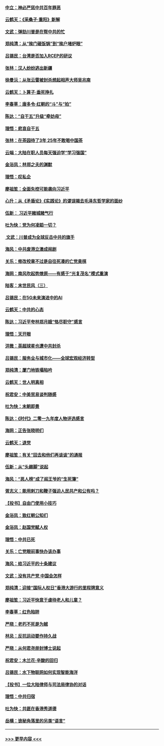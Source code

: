 #### [中立：神必严惩中共百年罪恶](../pages/nsc993/n11744970.md?t=12252122) 
#### [云鹤天：《采桑子‧重阳》新解](../pages/nsc993/n11744948.md?t=12252122) 
#### [文武：弹劾川普是在帮中共的忙](../pages/nsc993/n11744758.md?t=12252122) 
#### [郑纯清：从“挨门砸饭锅”到“挨户堵炉眼”](../pages/nsc993/n11744745.md?t=12252122) 
#### [吕锡民：台湾是否加入RCEP的研议](../pages/nsc993/n11744701.md?t=12252122) 
#### [张林：汉人纷纷逃出新疆](../pages/nsc993/n11743530.md?t=12252122) 
#### [徐曼沅：从张云雷被封杀想起相声大师吴兆南](../pages/nsc993/n11741816.md?t=12252122) 
#### [云鹤天：卜算子‧垂死挣扎](../pages/nsc993/n11739956.md?t=12252122) 
#### [李春草：唐多令‧红朝的“斗”与“拍”](../pages/nsc993/n11739830.md?t=12252122) 
#### [陈达：“自干五”升级“牵妨母”](../pages/nsc993/n11739724.md?t=12252122) 
#### [理悟：悲哀自干五](../pages/nsc993/n11739547.md?t=12252122) 
#### [张林：在茶园待了3年 25年不敢喝中国茶](../pages/nsc993/n11739240.md?t=12252122) 
#### [云端：大陆在职人员每天强迫学“学习强国”](../pages/nsc993/n11738735.md?t=12252122) 
#### [金浴凤：林郑之夫的渊默](../pages/nsc993/n11737735.md?t=12252122) 
#### [理悟：叹私企](../pages/nsc993/n11737715.md?t=12252122) 
#### [廖祖笙：全面失控可能袭向习近平](../pages/nsc993/n11737704.md?t=12252122) 
#### [心升：从《矛盾论》《实践论》的谬误揭去毛泽东哲学家的面纱](../pages/nsc993/n11736962.md?t=12252122) 
#### [伍新： 习近平赌城赌气行](../pages/nsc993/n11736929.md?t=12252122) 
#### [吐为快：党为何凌蹈一切？](../pages/nsc993/n11736915.md?t=12252122) 
#### [ 文武：川普成为全球反击中共的旗手](../pages/nsc993/n11736882.md?t=12252122) 
#### [海风：中共废港立澳成闹剧](../pages/nsc993/n11735857.md?t=12252122) 
#### [关乐：修改校章不过是自往死凑的亡党臭棋](../pages/nsc993/n11735097.md?t=12252122) 
#### [海网：南风吹起势燎原——有感于“光复茂名”模式重演](../pages/nsc993/n11732308.md?t=12252122) 
#### [陆客：末世民风（三）](../pages/nsc993/n11732211.md?t=12252122) 
#### [吕锡民：在5G未来演进中的AI](../pages/nsc993/n11730010.md?t=12252122) 
#### [云鹤天：中共的心态](../pages/nsc993/n11729906.md?t=12252122) 
#### [陈达：习近平夸林郑月娥“恪尽职守”感言](../pages/nsc993/n11729881.md?t=12252122) 
#### [理悟：天开眼](../pages/nsc993/n11729699.md?t=12252122) 
#### [洪微：英超球星也遭中共封杀](../pages/nsc993/n11727243.md?t=12252122) 
#### [吕锡民：服务业与城市化——全球宏观经济转型](../pages/nsc993/n11725845.md?t=12252122) 
#### [郑纯清：厦门地铁塌陷吟](../pages/nsc993/n11725813.md?t=12252122) 
#### [云鹤天：世人明真相](../pages/nsc993/n11725621.md?t=12252122) 
#### [祝君安：中美贸易谈判随感](../pages/nsc993/n11725609.md?t=12252122) 
#### [吐为快：末朝即景](../pages/nsc993/n11723365.md?t=12252122) 
#### [陈达：《时代》二零一九年度人物评选感言](../pages/nsc993/n11723337.md?t=12252122) 
#### [海网：正告张晓明们](../pages/nsc993/n11723228.md?t=12252122) 
#### [云鹤天：退党](../pages/nsc993/n11723056.md?t=12252122) 
#### [廖祖笙：有关“回去和他们再谈谈”的通报](../pages/nsc993/n11722442.md?t=12252122) 
#### [伍新：从“头踢脚”说起](../pages/nsc993/n11722429.md?t=12252122) 
#### [海风：“恶人榜”成了阎王爷的“生死簿”](../pages/nsc993/n11722272.md?t=12252122) 
#### [胥志义：能用剌刀和鞭子强迫人民共产和公有吗？](../pages/nsc993/n11720569.md?t=12252122) 
#### [【投书】自由门使用小技巧](../pages/nsc993/n11720180.md?t=12252122) 
#### [金浴凤：致红朝公知们](../pages/nsc993/n11720563.md?t=12252122) 
#### [金浴凤：赵国党赋人权](../pages/nsc993/n11720533.md?t=12252122) 
#### [理悟：中共已死](../pages/nsc993/n11720233.md?t=12252122) 
#### [关乐：亡党眼前事快办该办事](../pages/nsc993/n11719160.md?t=12252122) 
#### [海风：给习近平的十条建议](../pages/nsc993/n11717616.md?t=12252122) 
#### [文武：没有共产党 中国会怎样](../pages/nsc993/n11717584.md?t=12252122) 
#### [郑纯清：迎接“国际人权日”香港大游行的里程牌意义](../pages/nsc993/n11717417.md?t=12252122) 
#### [廖祖笙：习近平快意于虐待老人和儿童？](../pages/nsc993/n11715313.md?t=12252122) 
#### [李春草：红色陷阱](../pages/nsc993/n11715029.md?t=12252122) 
#### [严晓：老朽不死是为贼](../pages/nsc993/n11712910.md?t=12252122) 
#### [林忌：反抗运动要作持久战](../pages/nsc993/n11712623.md?t=12252122) 
#### [严晓：从何君尧册封博士说起](../pages/nsc993/n11712465.md?t=12252122) 
#### [祝君安：木兰花·辛酸的回归](../pages/nsc993/n11712381.md?t=12252122) 
#### [吕锡民：水下物联网如何实现智能海洋](../pages/nsc993/n11711158.md?t=12252122) 
#### [【投书】一位大陆律师与司法局律协的对话](../pages/nsc993/n11709675.md?t=12252122) 
#### [理悟：中共归宿](../pages/nsc993/n11710059.md?t=12252122) 
#### [吐为快：共匪在香港秀道德](../pages/nsc993/n11709979.md?t=12252122) 
#### [岳横：诡秘角落里的另类“语言”](../pages/nsc993/n11709792.md?t=12252122) 

----
#### [ >>> 更早内容 <<< ](../indexes/nsc993-earlier.md)
